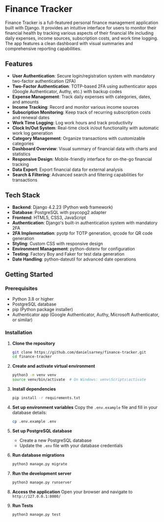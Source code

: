 # Finance Tracker
Finance Tracker is a full-featured personal finance management application built with Django. It provides an intuitive interface for users to monitor their financial health by tracking various aspects of their financial life including daily expenses, income sources, subscription costs, and work time logging. The app features a clean dashboard with visual summaries and comprehensive reporting capabilities.

## Features
- **User Authentication**: Secure login/registration system with mandatory two-factor authentication (2FA)
- **Two-Factor Authentication**: TOTP-based 2FA using authenticator apps (Google Authenticator, Authy, etc.) with backup codes
- **Expense Management**: Track daily expenses with categories, dates, and amounts
- **Income Tracking**: Record and monitor various income sources
- **Subscription Monitoring**: Keep track of recurring subscription costs and renewal dates
- **Work Time Logging**: Log work hours and track productivity
- **Clock In/Out System**: Real-time clock in/out functionality with automatic work log generation
- **Category Management**: Organize transactions with customizable categories
- **Dashboard Overview**: Visual summary of financial data with charts and statistics
- **Responsive Design**: Mobile-friendly interface for on-the-go financial tracking
- **Data Export**: Export financial data for external analysis
- **Search & Filtering**: Advanced search and filtering capabilities for transactions

## Tech Stack
- **Backend**: Django 4.2.23 (Python web framework)
- **Database**: PostgreSQL with psycopg2 adapter
- **Frontend**: HTML5, CSS3, JavaScript
- **Authentication**: Django's built-in authentication system with mandatory 2FA
- **2FA Implementation**: pyotp for TOTP generation, qrcode for QR code generation
- **Styling**: Custom CSS with responsive design
- **Environment Management**: python-dotenv for configuration
- **Testing**: Factory Boy and Faker for test data generation
- **Date Handling**: python-dateutil for advanced date operations

## Getting Started

### Prerequisites
- Python 3.8 or higher
- PostgreSQL database
- pip (Python package installer)
- Authenticator app (Google Authenticator, Authy, Microsoft Authenticator, or similar)

### Installation
1. **Clone the repository**
   ```bash
   git clone https://github.com/danielsarney/finance-tracker.git
   cd finance-tracker
   ```

2. **Create and activate virtual environment**
   ```bash
   python3 -m venv venv
   source venv/bin/activate  # On Windows: venv\Scripts\activate
   ```

3. **Install dependencies**
   ```bash
   pip install -r requirements.txt
   ```

4. **Set up environment variables**
   Copy the `.env.example` file and fill in your database details:
   ```bash
   cp .env.example .env
   ```

5. **Set up PostgreSQL database**
   - Create a new PostgreSQL database
   - Update the `.env` file with your database credentials

6. **Run database migrations**
   ```bash
   python3 manage.py migrate
   ```

7. **Run the development server**
   ```bash
   python3 manage.py runserver
   ```

8. **Access the application**
   Open your browser and navigate to `http://127.0.0.1:8000/`

9. **Run Tests**
    ```
    python3 manage.py test
    ```